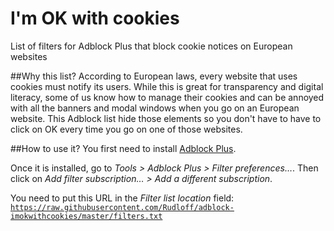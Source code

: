 # I'm OK with cookies
List of filters for Adblock Plus that block cookie notices on European websites

##Why this list?
According to European laws, every website that uses cookies must notify its users.
While this is great for transparency and digital literacy, some of us know how to manage their cookies and can be annoyed with all the banners and modal windows when you go on an European website.
This Adblock list hide those elements so you don't have to have to click on OK every time you go on one of those websites.

##How to use it?
You first need to install [Adblock Plus](https://adblockplus.org/).

Once it is installed, go to *Tools > Adblock Plus > Filter preferences…*. Then click on *Add filter subscription… > Add a different subscription*.

You need to put this URL in the *Filter list location* field:
[```https://raw.githubusercontent.com/Rudloff/adblock-imokwithcookies/master/filters.txt```](https://raw.githubusercontent.com/Rudloff/adblock-imokwithcookies/master/filters.txt)
